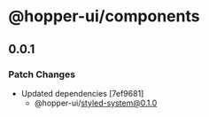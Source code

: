 # @hopper-ui/components

## 0.0.1

### Patch Changes

- Updated dependencies [7ef9681]
  - @hopper-ui/styled-system@0.1.0

